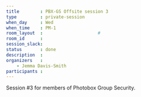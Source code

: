 ```yaml
---
title        : PBX-GS Offsite session 3
type         : private-session
when_day     : Wed
when_time    : PM-1
room_layout  :                     #
room_id      :
session_slack: 
status       : done
description  :
organizers   :
    - Jemma Davis-Smith
participants :
---
```


Session #3 for members of Photobox Group Security.
